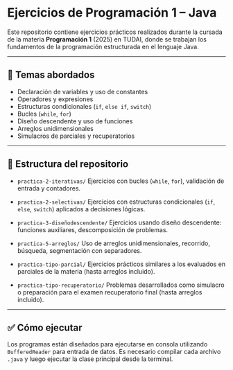 # Ejercicios de Programación 1 – Java

Este repositorio contiene ejercicios prácticos realizados durante la cursada de la materia **Programación 1** (2025) en TUDAI, donde se trabajan los fundamentos de la programación estructurada en el lenguaje Java.

---

## 📌 Temas abordados

- Declaración de variables y uso de constantes
- Operadores y expresiones
- Estructuras condicionales (`if`, `else if`, `switch`)
- Bucles (`while`, `for`)
- Diseño descendente y uso de funciones
- Arreglos unidimensionales
- Simulacros de parciales y recuperatorios

---

## 📂 Estructura del repositorio

- `practica-2-iterativas/`
  Ejercicios con bucles (`while`, `for`), validación de entrada y contadores.

- `practica-2-selectivas/`
  Ejercicios con estructuras condicionales (`if`, `else`, `switch`) aplicados a decisiones lógicas.

- `practica-3-diseñodescendente/`
  Ejercicios usando diseño descendente: funciones auxiliares, descomposición de problemas.

- `practica-5-arreglos/`
  Uso de arreglos unidimensionales, recorrido, búsqueda, segmentación con separadores.

- `practica-tipo-parcial/`
  Ejercicios prácticos similares a los evaluados en parciales de la materia (hasta arreglos incluido).

- `practica-tipo-recuperatorio/`
  Problemas desarrollados como simulacro o preparación para el examen recuperatorio final (hasta arreglos incluido).

---

## ✅ Cómo ejecutar

Los programas están diseñados para ejecutarse en consola utilizando `BufferedReader` para entrada de datos. Es necesario compilar cada archivo `.java` y luego ejecutar la clase principal desde la terminal.

